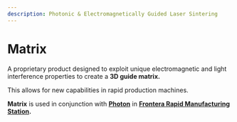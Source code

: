 ```yaml
---
description: Photonic & Electromagnetically Guided Laser Sintering
---
```


# Matrix

A proprietary product designed to exploit unique electromagnetic  and light interference properties to create a **3D guide matrix.**

This allows for new capabilities in rapid production machines.

**Matrix** is used in conjunction with [**Photon**](../photonics/photon.md) in [**Frontera Rapid Manufacturing Station**](https://frontera.iim.technology)**.**

